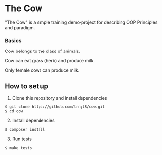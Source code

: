 # The Сow

"The Cow" is a simple training demo-project for describing OOP Principles and paradigm.

### Basics

Cow belongs to the class of animals.

Cow can eat grass (herb) and produce milk.

Only female cows can produce milk.

## How to set up
1. Clone this repository and install dependencies

```shell
$ git clone https://github.com/trngl8/cow.git
$ cd cow
```

2. Install dependencies

```shell
$ composer install
```

3. Run tests

```shell
$ make tests
```
